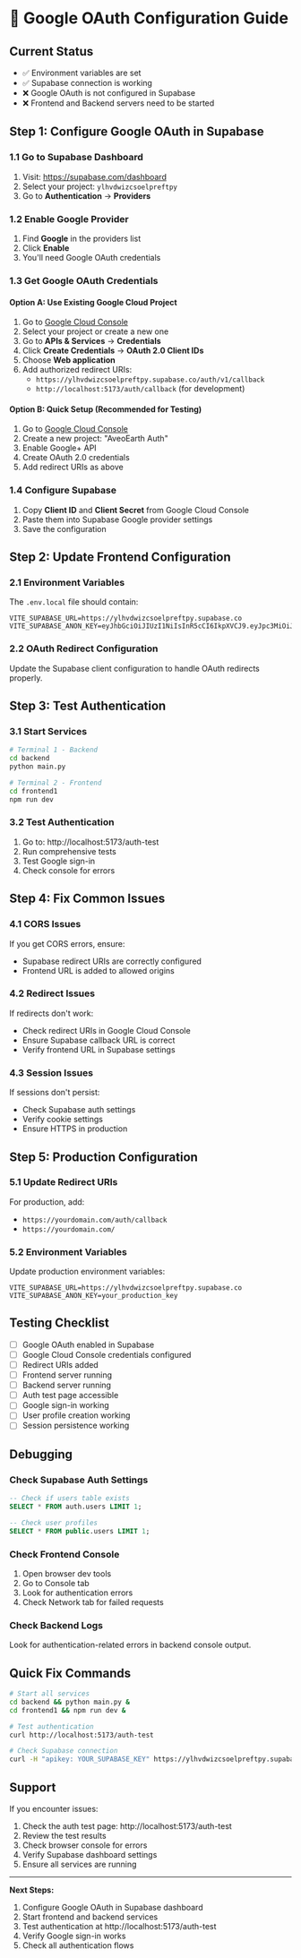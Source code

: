 # 🔐 Google OAuth Configuration Guide

## Current Status
- ✅ Environment variables are set
- ✅ Supabase connection is working
- ❌ Google OAuth is not configured in Supabase
- ❌ Frontend and Backend servers need to be started

## Step 1: Configure Google OAuth in Supabase

### 1.1 Go to Supabase Dashboard
1. Visit: https://supabase.com/dashboard
2. Select your project: `ylhvdwizcsoelpreftpy`
3. Go to **Authentication** → **Providers**

### 1.2 Enable Google Provider
1. Find **Google** in the providers list
2. Click **Enable**
3. You'll need Google OAuth credentials

### 1.3 Get Google OAuth Credentials

#### Option A: Use Existing Google Cloud Project
1. Go to [Google Cloud Console](https://console.cloud.google.com/)
2. Select your project or create a new one
3. Go to **APIs & Services** → **Credentials**
4. Click **Create Credentials** → **OAuth 2.0 Client IDs**
5. Choose **Web application**
6. Add authorized redirect URIs:
   - `https://ylhvdwizcsoelpreftpy.supabase.co/auth/v1/callback`
   - `http://localhost:5173/auth/callback` (for development)

#### Option B: Quick Setup (Recommended for Testing)
1. Go to [Google Cloud Console](https://console.cloud.google.com/)
2. Create a new project: "AveoEarth Auth"
3. Enable Google+ API
4. Create OAuth 2.0 credentials
5. Add redirect URIs as above

### 1.4 Configure Supabase
1. Copy **Client ID** and **Client Secret** from Google Cloud Console
2. Paste them into Supabase Google provider settings
3. Save the configuration

## Step 2: Update Frontend Configuration

### 2.1 Environment Variables
The `.env.local` file should contain:
```env
VITE_SUPABASE_URL=https://ylhvdwizcsoelpreftpy.supabase.co
VITE_SUPABASE_ANON_KEY=eyJhbGciOiJIUzI1NiIsInR5cCI6IkpXVCJ9.eyJpc3MiOiJzdXBhYmFzZSIsInJlZiI6InlsaHZkd2l6Y3NvZWxwcmVmdHB5Iiwicm9sZSI6ImFub24iLCJpYXQiOjE3NTk4MzI0NTgsImV4cCI6MjA3NTQwODQ1OH0.HXGPUBXQQJb5Ae7RF3kPG2HCmnSbz1orLrbjZlMeb9g
```

### 2.2 OAuth Redirect Configuration
Update the Supabase client configuration to handle OAuth redirects properly.

## Step 3: Test Authentication

### 3.1 Start Services
```bash
# Terminal 1 - Backend
cd backend
python main.py

# Terminal 2 - Frontend  
cd frontend1
npm run dev
```

### 3.2 Test Authentication
1. Go to: http://localhost:5173/auth-test
2. Run comprehensive tests
3. Test Google sign-in
4. Check console for errors

## Step 4: Fix Common Issues

### 4.1 CORS Issues
If you get CORS errors, ensure:
- Supabase redirect URIs are correctly configured
- Frontend URL is added to allowed origins

### 4.2 Redirect Issues
If redirects don't work:
- Check redirect URIs in Google Cloud Console
- Ensure Supabase callback URL is correct
- Verify frontend URL in Supabase settings

### 4.3 Session Issues
If sessions don't persist:
- Check Supabase auth settings
- Verify cookie settings
- Ensure HTTPS in production

## Step 5: Production Configuration

### 5.1 Update Redirect URIs
For production, add:
- `https://yourdomain.com/auth/callback`
- `https://yourdomain.com/`

### 5.2 Environment Variables
Update production environment variables:
```env
VITE_SUPABASE_URL=https://ylhvdwizcsoelpreftpy.supabase.co
VITE_SUPABASE_ANON_KEY=your_production_key
```

## Testing Checklist

- [ ] Google OAuth enabled in Supabase
- [ ] Google Cloud Console credentials configured
- [ ] Redirect URIs added
- [ ] Frontend server running
- [ ] Backend server running
- [ ] Auth test page accessible
- [ ] Google sign-in working
- [ ] User profile creation working
- [ ] Session persistence working

## Debugging

### Check Supabase Auth Settings
```sql
-- Check if users table exists
SELECT * FROM auth.users LIMIT 1;

-- Check user profiles
SELECT * FROM public.users LIMIT 1;
```

### Check Frontend Console
1. Open browser dev tools
2. Go to Console tab
3. Look for authentication errors
4. Check Network tab for failed requests

### Check Backend Logs
Look for authentication-related errors in backend console output.

## Quick Fix Commands

```bash
# Start all services
cd backend && python main.py &
cd frontend1 && npm run dev &

# Test authentication
curl http://localhost:5173/auth-test

# Check Supabase connection
curl -H "apikey: YOUR_SUPABASE_KEY" https://ylhvdwizcsoelpreftpy.supabase.co/rest/v1/
```

## Support

If you encounter issues:
1. Check the auth test page: http://localhost:5173/auth-test
2. Review the test results
3. Check browser console for errors
4. Verify Supabase dashboard settings
5. Ensure all services are running

---

**Next Steps:**
1. Configure Google OAuth in Supabase dashboard
2. Start frontend and backend services
3. Test authentication at http://localhost:5173/auth-test
4. Verify Google sign-in works
5. Check all authentication flows
